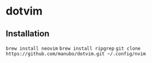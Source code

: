 # dotvim

## Installation

`brew install neovim`
`brew install ripgrep`
`git clone https://github.com/manubo/dotvim.git ~/.config/nvim`
